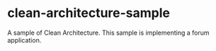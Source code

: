 # clean-architecture-sample
A sample of Clean Architecture. This sample is implementing a forum application.
